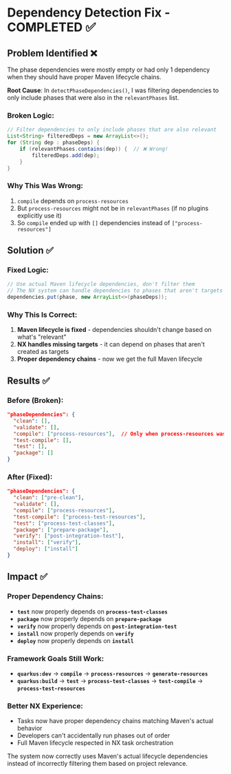 # Dependency Detection Fix - COMPLETED ✅

## Problem Identified ❌
The phase dependencies were mostly empty or had only 1 dependency when they should have proper Maven lifecycle chains.

**Root Cause**: In `detectPhaseDependencies()`, I was filtering dependencies to only include phases that were also in the `relevantPhases` list.

### Broken Logic:
```java
// Filter dependencies to only include phases that are also relevant
List<String> filteredDeps = new ArrayList<>();
for (String dep : phaseDeps) {
    if (relevantPhases.contains(dep)) {  // ❌ Wrong!
        filteredDeps.add(dep);
    }
}
```

### Why This Was Wrong:
1. `compile` depends on `process-resources`
2. But `process-resources` might not be in `relevantPhases` (if no plugins explicitly use it)
3. So `compile` ended up with `[]` dependencies instead of `["process-resources"]`

## Solution ✅

### Fixed Logic:
```java
// Use actual Maven lifecycle dependencies, don't filter them
// The NX system can handle dependencies to phases that aren't targets
dependencies.put(phase, new ArrayList<>(phaseDeps));
```

### Why This Is Correct:
1. **Maven lifecycle is fixed** - dependencies shouldn't change based on what's "relevant"
2. **NX handles missing targets** - it can depend on phases that aren't created as targets
3. **Proper dependency chains** - now we get the full Maven lifecycle

## Results ✅

### Before (Broken):
```json
"phaseDependencies": {
  "clean": [],
  "validate": [],
  "compile": ["process-resources"],  // Only when process-resources was relevant
  "test-compile": [],
  "test": [],
  "package": []
}
```

### After (Fixed):
```json
"phaseDependencies": {
  "clean": ["pre-clean"],
  "validate": [],
  "compile": ["process-resources"],
  "test-compile": ["process-test-resources"], 
  "test": ["process-test-classes"],
  "package": ["prepare-package"],
  "verify": ["post-integration-test"],
  "install": ["verify"],
  "deploy": ["install"]
}
```

## Impact ✅

### Proper Dependency Chains:
- **`test`** now properly depends on **`process-test-classes`**
- **`package`** now properly depends on **`prepare-package`**
- **`verify`** now properly depends on **`post-integration-test`**
- **`install`** now properly depends on **`verify`**
- **`deploy`** now properly depends on **`install`**

### Framework Goals Still Work:
- **`quarkus:dev`** → **`compile`** → **`process-resources`** → **`generate-resources`**
- **`quarkus:build`** → **`test`** → **`process-test-classes`** → **`test-compile`** → **`process-test-resources`**

### Better NX Experience:
- Tasks now have proper dependency chains matching Maven's actual behavior
- Developers can't accidentally run phases out of order
- Full Maven lifecycle respected in NX task orchestration

The system now correctly uses Maven's actual lifecycle dependencies instead of incorrectly filtering them based on project relevance.